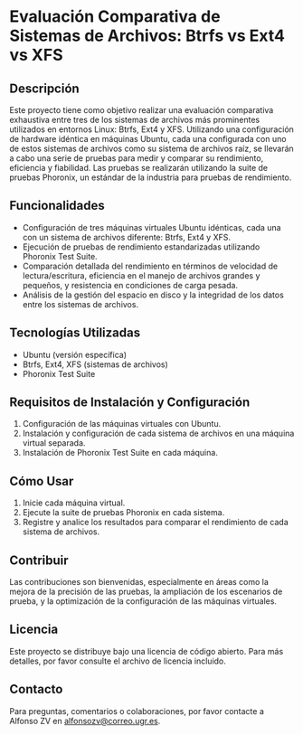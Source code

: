 # Evaluación Comparativa de Sistemas de Archivos: Btrfs vs Ext4 vs XFS

## Descripción
Este proyecto tiene como objetivo realizar una evaluación comparativa exhaustiva entre tres de los sistemas de archivos más prominentes utilizados en entornos Linux: Btrfs, Ext4 y XFS. Utilizando una configuración de hardware idéntica en máquinas Ubuntu, cada una configurada con uno de estos sistemas de archivos como su sistema de archivos raíz, se llevarán a cabo una serie de pruebas para medir y comparar su rendimiento, eficiencia y fiabilidad. Las pruebas se realizarán utilizando la suite de pruebas Phoronix, un estándar de la industria para pruebas de rendimiento.

## Funcionalidades
- Configuración de tres máquinas virtuales Ubuntu idénticas, cada una con un sistema de archivos diferente: Btrfs, Ext4 y XFS.
- Ejecución de pruebas de rendimiento estandarizadas utilizando Phoronix Test Suite.
- Comparación detallada del rendimiento en términos de velocidad de lectura/escritura, eficiencia en el manejo de archivos grandes y pequeños, y resistencia en condiciones de carga pesada.
- Análisis de la gestión del espacio en disco y la integridad de los datos entre los sistemas de archivos.

## Tecnologías Utilizadas
- Ubuntu (versión específica)
- Btrfs, Ext4, XFS (sistemas de archivos)
- Phoronix Test Suite

## Requisitos de Instalación y Configuración
1. Configuración de las máquinas virtuales con Ubuntu.
2. Instalación y configuración de cada sistema de archivos en una máquina virtual separada.
3. Instalación de Phoronix Test Suite en cada máquina.

## Cómo Usar
1. Inicie cada máquina virtual.
2. Ejecute la suite de pruebas Phoronix en cada sistema.
3. Registre y analice los resultados para comparar el rendimiento de cada sistema de archivos.

## Contribuir
Las contribuciones son bienvenidas, especialmente en áreas como la mejora de la precisión de las pruebas, la ampliación de los escenarios de prueba, y la optimización de la configuración de las máquinas virtuales.

## Licencia
Este proyecto se distribuye bajo una licencia de código abierto. Para más detalles, por favor consulte el archivo de licencia incluido.

## Contacto
Para preguntas, comentarios o colaboraciones, por favor contacte a Alfonso ZV en alfonsozv@correo.ugr.es.
